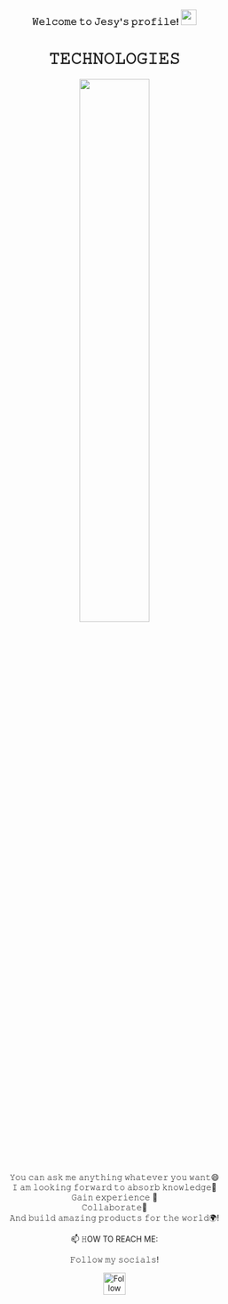 <h3 align="center">
  𝚆𝚎𝚕𝚌𝚘𝚖𝚎 𝚝𝚘 𝙹𝚎𝚜𝚢'𝚜 𝚙𝚛𝚘𝚏𝚒𝚕𝚎!
  <img src="https://media.giphy.com/media/hvRJCLFzcasrR4ia7z/giphy.gif" width="28">
</h3>

<!--
**JesyNoelia/JesyNoelia** is a ✨ _special_ ✨ repository because its `README.md` (this file) appears on your GitHub profile.

Here are some ideas to get you started:

- 🔭 I’m currently working on ...
- 🌱 I’m currently learning ...
- 👯 I’m looking to collaborate on ...
- 🤔 I’m looking for help with ...
- 💬 Ask me about ...
- 📫 How to reach me: ...
- 😄 Pronouns: ...
- ⚡ Fun fact: ...
-->

<div align="center">

# 𝚃𝙴𝙲𝙷𝙽𝙾𝙻𝙾𝙶𝙸𝙴𝚂

  <img src="https://user-images.githubusercontent.com/81963107/126787359-fc4a24e3-99b8-4a85-9c16-be4c460b96a0.png" width="50%"/>

</div>



<div align="center">
 
 𝚈𝚘𝚞 𝚌𝚊𝚗 𝚊𝚜𝚔 𝚖𝚎 𝚊𝚗𝚢𝚝𝚑𝚒𝚗𝚐 𝚠𝚑𝚊𝚝𝚎𝚟𝚎𝚛 𝚢𝚘𝚞 𝚠𝚊𝚗𝚝😄<br/>
 𝙸 𝚊𝚖 𝚕𝚘𝚘𝚔𝚒𝚗𝚐 𝚏𝚘𝚛𝚠𝚊𝚛𝚍 𝚝𝚘 𝚊𝚋𝚜𝚘𝚛𝚋 𝚔𝚗𝚘𝚠𝚕𝚎𝚍𝚐𝚎🧠<br/>
 𝙶𝚊𝚒𝚗 𝚎𝚡𝚙𝚎𝚛𝚒𝚎𝚗𝚌𝚎 🏤<br/>
 𝙲𝚘𝚕𝚕𝚊𝚋𝚘𝚛𝚊𝚝𝚎🤝 <br/>
 𝙰𝚗𝚍 𝚋𝚞𝚒𝚕𝚍 𝚊𝚖𝚊𝚣𝚒𝚗𝚐 𝚙𝚛𝚘𝚍𝚞𝚌𝚝𝚜 𝚏𝚘𝚛 𝚝𝚑𝚎 𝚠𝚘𝚛𝚕𝚍🌍! <br/>
  </div>
  
 <div align="center">
📫 𝙷OW TO REACH ME:

𝙵𝚘𝚕𝚕𝚘𝚠 𝚖𝚢 𝚜𝚘𝚌𝚒𝚊𝚕𝚜!

[<img src="https://user-images.githubusercontent.com/81963107/126789749-2308c50d-5b6a-4c51-b3f6-2afa1ff8a4ed.png" height="40em" align="center" alt="Follow JesyNoelia on LinkedIn" title="Follow JesyNoelia on LinkedIn"/>](https://www.linkedin.com/in/jesica-cepero-pediconi/)

</div>
